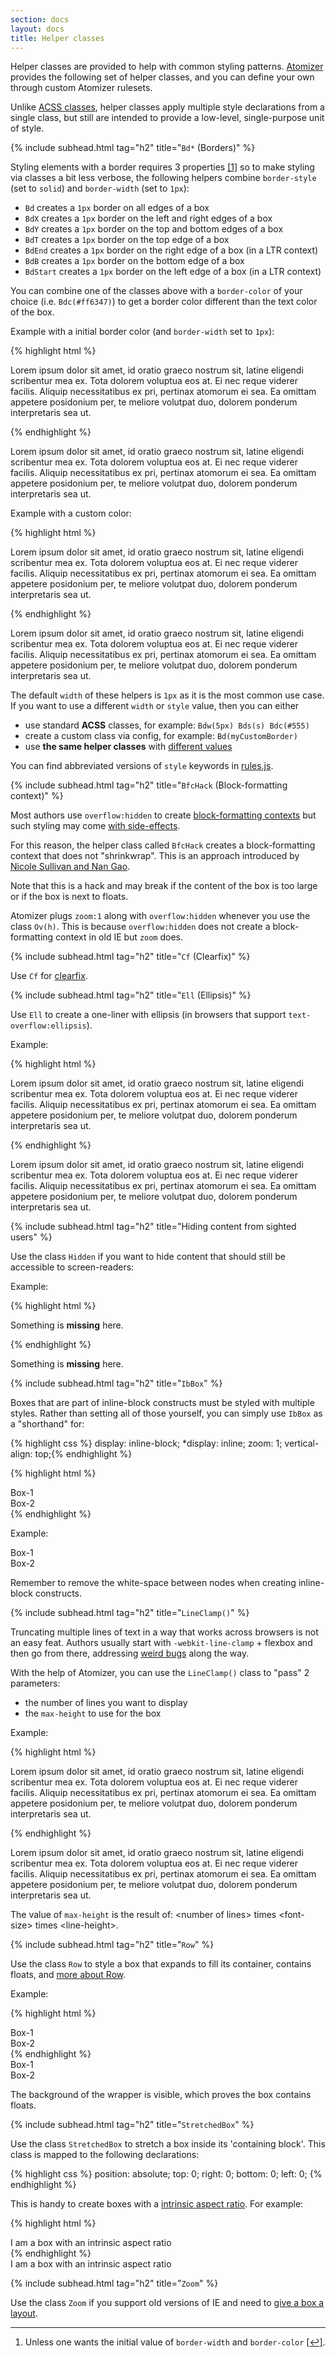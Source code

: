```yaml
---
section: docs
layout: docs
title: Helper classes
---
```


<p>Helper classes are provided to help with common styling patterns. <a href="/guides/atomizer.html">Atomizer</a> provides the following set of helper classes, and you can define your own through custom Atomizer rulesets.</p>

<p>Unlike <a href="/guides/acss-classes.html">ACSS classes</a>, helper classes apply multiple style declarations from a single class, but still are intended to provide a low-level, single-purpose unit of style.</p>

{% include subhead.html tag="h2" title="<code>Bd*</code> (Borders)" %}

<p>Styling elements with a border requires 3 properties <a href="#footnote">[1]</a><a id="footnote-1" class="D(ib)"></a> so to make styling via classes a bit less verbose, the following helpers combine <code>border-style</code> (set to <code>solid</code>) and <code>border-width</code> (set to <code>1px</code>):</p>

<ul class="ul-list">
    <li><code>Bd</code> creates a <code>1px</code> border on all edges of a box</li>
    <li><code>BdX</code> creates a <code>1px</code> border on the left and right edges of a box</li>
    <li><code>BdY</code> creates a <code>1px</code> border on the top and bottom edges of a box</li>
    <li><code>BdT</code> creates a <code>1px</code> border on the top edge of a box</li>
    <li><code>BdEnd</code> creates a <code>1px</code> border on the right edge of a box (in a LTR context)</li>
    <li><code>BdB</code> creates a <code>1px</code> border on the bottom edge of a box</li>
    <li><code>BdStart</code> creates a <code>1px</code> border on the left edge of a box (in a LTR context)</li>
</ul>

<p>You can combine one of the classes above with a <code>border-color</code> of your choice (i.e. <code>Bdc(#ff6347)</code>) to get a border color different than the text color of the box.</p>

<p>Example with a initial border color (and <code>border-width</code> set to <code>1px</code>):</p>

{% highlight html %}
<p class="Bd C(#0280ae) P(10px)">Lorem ipsum dolor sit amet, id oratio graeco nostrum sit, latine eligendi scribentur mea ex. Tota dolorem voluptua eos at. Ei nec reque viderer facilis. Aliquip necessitatibus ex pri, pertinax atomorum ei sea. Ea omittam appetere posidonium per, te meliore volutpat duo, dolorem ponderum interpretaris sea ut.</p>
{% endhighlight %}

<p class="Bd C(#0280ae) P(10px)">Lorem ipsum dolor sit amet, id oratio graeco nostrum sit, latine eligendi scribentur mea ex. Tota dolorem voluptua eos at. Ei nec reque viderer facilis. Aliquip necessitatibus ex pri, pertinax atomorum ei sea. Ea omittam appetere posidonium per, te meliore volutpat duo, dolorem ponderum interpretaris sea ut.</p>

<p>Example with a custom color:</p>

{% highlight html %}
<p class="Bd Bdc(#ff6347) P(10px)">Lorem ipsum dolor sit amet, id oratio graeco nostrum sit, latine eligendi scribentur mea ex. Tota dolorem voluptua eos at. Ei nec reque viderer facilis. Aliquip necessitatibus ex pri, pertinax atomorum ei sea. Ea omittam appetere posidonium per, te meliore volutpat duo, dolorem ponderum interpretaris sea ut.</p>
{% endhighlight %}

<p class="Bd Bdc(#ff6347) P(10px)">Lorem ipsum dolor sit amet, id oratio graeco nostrum sit, latine eligendi scribentur mea ex. Tota dolorem voluptua eos at. Ei nec reque viderer facilis. Aliquip necessitatibus ex pri, pertinax atomorum ei sea. Ea omittam appetere posidonium per, te meliore volutpat duo, dolorem ponderum interpretaris sea ut.</p>

<p>The default <code>width</code> of these helpers is <code>1px</code> as it is the most common use case. If you want to use a different <code>width</code> or <code>style</code> value, then you can either</p>

<ul class="ul-list">
    <li>use standard <b class="Fw(b)">ACSS</b> classes, for example: <code>Bdw(5px) Bds(s) Bdc(#555)</code></li>
    <li>create a custom class via config, for example: <code>Bd(myCustomBorder)</code></li>
    <li>use <strong>the same helper classes</strong> with <a href="helper-classes.htmlthe-special-case-of-border-">different values</a></li>
</ul>

<p class="noteBox info">You can find abbreviated versions of <code>style</code> keywords in <a href="https://github.com/acss-io/atomizer/blob/master/src/rules.js#L289">rules.js</a>.</p>

{% include subhead.html tag="h2" title="<code>BfcHack</code> (Block-formatting context)" %}

<p>Most authors use <code>overflow:hidden</code> to create <a href="http://yuiblog.com/blog/2010/05/19/css-101-block-formatting-contexts/">block-formatting contexts</a> but such styling may come <a href="http://yuiblog.com/blog/2010/09/27/clearfix-reloaded-overflowhidden-demystified/">with side-effects</a>.</p>

<p>For this reason, the helper class called <code>BfcHack</code> creates a block-formatting context that does not &quot;shrinkwrap&quot;. This is an approach introduced by <a href="http://www.stubbornella.org/content/2010/12/09/the-hacktastic-zoom-fix/#comment-18394">Nicole Sullivan and Nan Gao</a>.</p>

<p class="noteBox warning">Note that this is a hack and may break if the content of the box is too large or if the box is next to floats.</p>

<p class="noteBox info">Atomizer plugs <code>zoom:1</code> along with <code>overflow:hidden</code> whenever you use the class <code>Ov(h)</code>. This is because <code>overflow:hidden</code> does not create a block-formatting context in old IE but <code>zoom</code> does.</p>

{% include subhead.html tag="h2" title="<code>Cf</code> (Clearfix)" %}

<p>Use <code>Cf</code> for <a href="http://yuiblog.com/blog/2010/09/27/clearfix-reloaded-overflowhidden-demystified/">clearfix</a>.</p>

{% include subhead.html tag="h2" title="<code>Ell</code> (Ellipsis)" %}

<p>Use <code>Ell</code> to create a one-liner with ellipsis (in browsers that support <code>text-overflow:ellipsis</code>).</p>

<p>Example:</p>

{% highlight html %}
<p class="Ell W(300px)">Lorem ipsum dolor sit amet, id oratio graeco nostrum sit, latine eligendi scribentur mea ex. Tota dolorem voluptua eos at. Ei nec reque viderer facilis. Aliquip necessitatibus ex pri, pertinax atomorum ei sea. Ea omittam appetere posidonium per, te meliore volutpat duo, dolorem ponderum interpretaris sea ut.</p>
{% endhighlight %}

<p class="Ell W(300px)">Lorem ipsum dolor sit amet, id oratio graeco nostrum sit, latine eligendi scribentur mea ex. Tota dolorem voluptua eos at. Ei nec reque viderer facilis. Aliquip necessitatibus ex pri, pertinax atomorum ei sea. Ea omittam appetere posidonium per, te meliore volutpat duo, dolorem ponderum interpretaris sea ut.</p>

{% include subhead.html tag="h2" title="Hiding content from sighted users" %}

<p>Use the class <code>Hidden</code> if you want to hide content that should still be accessible to screen-readers:</p>

<p>Example:</p>

{% highlight html %}
<p>Something is <b class="Hidden">missing</b> here.</p>
{% endhighlight %}

<p>Something is <b class="Hidden">missing</b> here.</p>

{% include subhead.html tag="h2" title="<code>IbBox</code>" %}

<p>Boxes that are part of inline-block constructs must be styled with multiple styles. Rather than setting all of those yourself, you can simply use <code>IbBox</code> as a &quot;shorthand&quot; for:</p>

{% highlight css %}
display: inline-block;
*display: inline;
zoom: 1;
vertical-align: top;{% endhighlight %}

{% highlight html %}
   <div class="IbBox W(50%) Ta(c) Bgc(#0280ae.5) C(#fff)">Box-1</div>
   <div class="IbBox W(50%) Ta(c) Bgc(#0280ae) C(#fff)">Box-2</div>
{% endhighlight %}

<p>Example:</p>

<div class="IbBox W(50%) Ta(c) Bgc(#0280ae.5) C(#fff)">Box-1</div><!--
--><div class="IbBox W(50%) Ta(c) Bgc(#0280ae) C(#fff)">Box-2</div>

<p class="noteBox info">Remember to remove the white-space between nodes when creating inline-block constructs.</p>

{% include subhead.html tag="h2" title="<code>LineClamp()</code>" %}

<p>Truncating multiple lines of text in a way that works across browsers is not an easy feat. Authors usually start with <code>-webkit-line-clamp</code> + flexbox and then go from there, addressing <a href="https://twitter.com/thierrykoblentz/status/443899465842176000">weird bugs</a> along the way.</p>

<p>With the help of Atomizer, you can use the <code>LineClamp()</code> class to &quot;pass&quot; 2 parameters:</p>

<ul class="ul-list">
    <li>the number of lines you want to display</li>
    <li>the <code>max-height</code> to use for the box</li>
</ul>

<p>Example:</p>

{% highlight html %}
<p class="Fz(18px) Lh(1.5) LineClamp(2,54px)">Lorem ipsum dolor sit amet, id oratio graeco nostrum sit, latine eligendi scribentur mea ex. Tota dolorem voluptua eos at. Ei nec reque viderer facilis. Aliquip necessitatibus ex pri, pertinax atomorum ei sea. Ea omittam appetere posidonium per, te meliore volutpat duo, dolorem ponderum interpretaris sea ut.</p>
{% endhighlight %}

<p class="Fz(18px) Lh(1.5) LineClamp(2,54px)">Lorem ipsum dolor sit amet, id oratio graeco nostrum sit, latine eligendi scribentur mea ex. Tota dolorem voluptua eos at. Ei nec reque viderer facilis. Aliquip necessitatibus ex pri, pertinax atomorum ei sea. Ea omittam appetere posidonium per, te meliore volutpat duo, dolorem ponderum interpretaris sea ut.</p>

<p class="noteBox info">The value of <code>max-height</code> is the result of: &lt;number of lines&gt; times &lt;font-size&gt; times &lt;line-height&gt;.</p>

{% include subhead.html tag="h2" title="<code>Row</code>" %}

<p>Use the class <code>Row</code> to style a box that expands to fill its container, contains floats, and <a href="http://cssmojo.com/row_for_grids/">more <span class="Hidden"> about Row</span></a>.</p>

<p>Example:</p>

{% highlight html %}
<div class="Row Bgc(#0280ae) C(#fff)">
    <div class="Fl(start) W(300px) Ta(c) P(10px)">Box-1</div>
    <div class="Fl(end) W(300px) Ta(c) P(10px)">Box-2</div>
</div>
{% endhighlight %}

<div class="Row Bgc(#0280ae) C(#fff)">
    <div class="Fl(start) W(300px) Ta(c) P(10px)">Box-1</div>
    <div class="Fl(end) W(300px) Ta(c) P(10px)">Box-2</div>
</div>

<p>The background of the wrapper is visible, which proves the box contains floats.</p>

{% include subhead.html tag="h2" title="<code>StretchedBox</code>" %}

<p>Use the class <code>StretchedBox</code> to stretch a box inside its &#39;containing block&#39;. This class is mapped to the following declarations:</p>

{% highlight css %}
position: absolute;
top: 0;
right: 0;
bottom: 0;
left: 0;
{% endhighlight %}

<p>This is handy to create boxes with a <a href="http://alistapart.com/article/creating-intrinsic-ratios-for-video">intrinsic aspect ratio</a>. For example:</p>

{% highlight html %}
<div class="Pos(r) H(0) Pt(10%)">
    <div class="StretchedBox Bgc(#0280ae) P(10px) C(#fff)">I am a box with an intrinsic aspect ratio</div>
</div>
{% endhighlight %}

<div class="Pos(r) H(0) Pt(10%)">
    <div class="StretchedBox Bgc(#0280ae) P(10px) C(#fff)">I am a box with an intrinsic aspect ratio</div>
</div>

{% include subhead.html tag="h2" title="<code>Zoom</code>" %}

<p>Use the class <code>Zoom</code> if you support old versions of IE and need to <a href="http://www.satzansatz.de/cssd/onhavinglayout.html">give a box a layout</a>.</p>

<hr class="Mt(50px)">

<ol id="footnote" class="ol-list">
    <li>Unless one wants the initial value of <code>border-width</code> and <code>border-color</code> <a href="#footnote-1">[↩]</a>.</li>
</ol>
